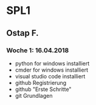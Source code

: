 # SPL1
## Ostap F.
### Woche 1: 16.04.2018

* python for windows installiert
* cmder for windows installiert
* visual studio code installiert
* github Registrierung 
* github "Erste Schritte"
* git Grundlagen
